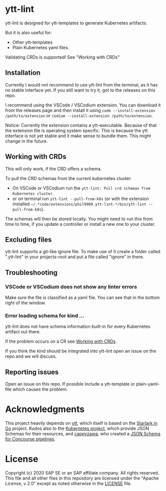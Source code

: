 
# ytt-lint

ytt-lint is designed for ytt-templates to generate Kubernetes artifacts.

But it is also useful for:

* Other ytt-templates
* Plain Kubernetes yaml files.

Validating CRDs is supported! See "Working with CRDs"

## Installation

Currently I would not recommend to use ytt-lint from the terminal, as it has no stable interface yet.
If you still want to try it, got to the releases on this repo.

I recommend using the VSCode / VSCodium extension. You can download it from the releases page and then install it using `code --install-extension /path/to/extension` or `codium --install-extension /path/to/extension`.

Notice: Currently the extension contains a ytt-executable. Because of that the extension file is operating system specific.
This is because the ytt interface is not yet stable and it make sense to bundle them. This might change in the future.

## Working with CRDs

This will only work, if the CRD offers a schema.

To pull the CRD schemas from the current kubernetes cluster:

* On VSCode or VSCodium run the `ytt-lint: Pull crd schemas from Kubernetes cluster`.
* or on terminal run `ytt-lint --pull-from-k8s` (or with the extension installed `~/.*code/extensions/phil9909.ytt-lint-*/bin/ytt-lint --pull-from-k8s`).

The schemas will then be stored locally. You might need to run this from time to time, if you update a controller or install a new one to your cluster.

## Excluding files

ytt-lint supports a git-like ignore file. To make use of it create a folder called ".ytt-lint" in your projects-root and put a file called "ignore" in there.

## Troubleshooting

### VSCode or VSCodium does not show any linter errors

Make sure the file is classified as a yaml file.
You can see that in the bottom right of the window.

### Error loading schema for kind ...

ytt-lint does not have schema information built-in for every Kubernetes artifact out there.

If the problem occurs on a CR see [Working with CRDs](#working-with-crds).

If you think the kind should be integrated into ytt-lint open an issue on the repo and we will discuss.

## Reporting issues

Open an issue on this repo. If possible include a ytt-template or plain-yaml-file which causes the problem.

# Acknowledgments

This project heavily depends on [ytt](https://github.com/k14s/ytt), which itself is based on the [Starlark in Go](https://github.com/google/starlark-go) project.
Kudos also to the [Kubernetes project](https://kubernetes.io/), which provide JSON Schemas for their resources, and [cappyzawa](https://github.com/cappyzawa), who created a [JSON Schema for Concourse pipelines](https://github.com/cappyzawa/concourse-pipeline-jsonschema).

# License

Copyright (c) 2020 SAP SE or an SAP affiliate company. All rights reserved. This file and all other files in this repository are licensed under the "Apache License, v 2.0" except as noted otherwise in the [LICENSE](/LICENSE.md) file.
